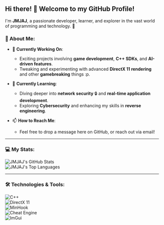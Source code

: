 ## Hi there! 👋 Welcome to my GitHub Profile!  

I'm **JMJAJ**, a passionate developer, learner, and explorer in the vast world of programming and technology. 🚀  

### 🌟 About Me:
- 🔭 **Currently Working On**:  
  - Exciting projects involving **game development**, **C++ SDKs**, and **AI-driven features**.  
  - Tweaking and experimenting with advanced **DirectX 11 rendering** and other **gamebreaking** things :p.  

- 🌱 **Currently Learning**:  
  - Diving deeper into **network security** 🔒 and **real-time application development**.  
  - Exploring **Cybersecurity** and enhancing my skills in **reverse engineering**.

- 📫 **How to Reach Me**:  
  - Feel free to drop a message here on GitHub, or reach out via email!

---

### 💻 My Stats:
![JMJAJ's GitHub Stats](https://github-readme-stats.vercel.app/api?username=JMJAJ&show_icons=true&theme=vue-dark&hide_border=true&count_private=true)  
![JMJAJ's Top Languages](https://github-readme-stats.vercel.app/api/top-langs/?username=JMJAJ&theme=vue-dark&show_icons=true&hide_border=true&layout=compact)  

---

### 🛠️ Technologies & Tools:
![C++](https://img.shields.io/badge/C%2B%2B-%2300599C.svg?style=flat-square&logo=c%2B%2B&logoColor=white)  
![DirectX 11](https://img.shields.io/badge/DirectX%2011-%230078D4.svg?style=flat-square&logo=microsoft&logoColor=white)  
![MinHook](https://img.shields.io/badge/MinHook-%2300C4A7.svg?style=flat-square&logo=code&logoColor=white)  
![Cheat Engine](https://img.shields.io/badge/Cheat%20Engine-%23FF6600.svg?style=flat-square&logo=gamepad&logoColor=white)  
![ImGui](https://img.shields.io/badge/ImGui-%2300599C.svg?style=flat-square&logo=c&logoColor=white)  

